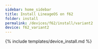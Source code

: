 ```yaml
---
sidebar: home_sidebar
title: Install LineageOS on f62
folder: install
permalink: /devices/f62/install/variant2
device: f62_variant2
---
```

{% include templates/device_install.md %}
